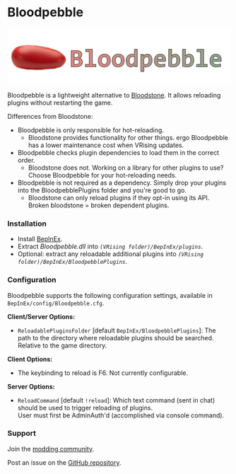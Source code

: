 
# Bloodpebble

![bloodpebble-banner](https://github.com/cheesasaurus/Bloodpebble/raw/main/bloodpebble-banner.png)

Bloodpebble is a lightweight alternative to [Bloodstone](https://github.com/decaprime/Bloodstone). It allows reloading plugins without restarting the game.

Differences from Bloodstone:
- Bloodpebble is only responsible for hot-reloading.
  - Bloodstone provides functionality for other things. ergo Bloodpebble has a lower maintenance cost when VRising updates.
- Bloodpebble checks plugin dependencies to load them in the correct order. 
  - Bloodstone does not. Working on a library for other plugins to use? Choose Bloodpebble for your hot-reloading needs.
- Bloodpebble is not required as a dependency. Simply drop your plugins into the BloodpebblePlugins folder and you're good to go.
  - Bloodstone can only reload plugins if they opt-in using its API. Broken bloodstone = broken dependent plugins.

### Installation

- Install [BepInEx](https://v-rising.thunderstore.io/package/BepInEx/BepInExPack_V_Rising/).
- Extract _Bloodpebble.dll_ into _`(VRising folder)/BepInEx/plugins`_.
- Optional: extract any reloadable additional plugins into _`(VRising folder)/BepInEx/BloodpebblePlugins`_.

### Configuration

Bloodpebble supports the following configuration settings, available in `BepInEx/config/Bloodpebble.cfg`.

**Client/Server Options:**
- `ReloadablePluginsFolder` [default `BepInEx/BloodpebblePlugins`]: The path to the directory where reloadable plugins should be searched. Relative to the game directory.

**Client Options:**
- The keybinding to reload is F6. Not currently configurable.

**Server Options:**
- `ReloadCommand` [default `!reload`]: Which text command (sent in chat) should be used to trigger reloading of plugins.\
User must first be AdminAuth'd (accomplished via console command).

### Support

Join the [modding community](https://vrisingmods.com/discord).

Post an issue on the [GitHub repository](https://github.com/cheesasaurus/Bloodpebble). 
